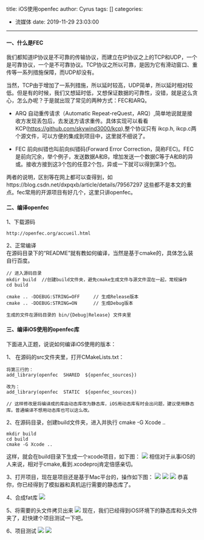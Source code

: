 title: iOS使用openfec
author: Cyrus
tags: []
categories:
  - 流媒体
date: 2019-11-29 23:03:00
---
#### 一、什么是FEC
我们都知道IP协议是不可靠的传输协议，而建立在IP协议之上的TCP和UDP，一个是可靠协议，一个是不可靠协议。TCP协议之所以可靠，是因为它有滑动窗口、重传等一系列措施保障，而UDP却没有。

当然，TCP由于增加了一系列措施，所以延时较高，UDP简单，所以延时相对较低。但是有的时候，我们又想延时低，又想保证数据的可靠性，没错，就是这么贪心，怎么办呢？于是就出现了常见的两种方式：FEC和ARQ。

* ARQ 自动重传请求（Automatic Repeat-reQuest，ARQ）,简单地说就是接收方发现丢包后，去发送方请求重传。具体实现可以看看KCP(https://github.com/skywind3000/kcp),整个协议只有 ikcp.h, ikcp.c两个源文件，可以方便的集成到项目中，这里就不细说了。

* FEC 前向纠错也叫前向纠错码(Forward Error Correction，简称FEC)。FEC是前向冗余，举个例子，发送数据A和B，增加发送一个数据C等于A和B的异或。接收方接到这3个包的任意2个包，异或一下就可以得到第3个包。

两者的说明，区别等在网上都可以查得到，如https://blog.csdn.net/dxpqxb/article/details/79567297  这些都不是本文的重点。fec常用的开源项目有好几个，这里只讲openfec。

#### 二、编译openfec
1、下载源码
~~~
http://openfec.org/accueil.html
~~~

2、正常编译   
在源码目录下的“README”就有教如何编译，当然是基于cmake的，具体怎么装自行百度。
~~~
// 进入源码目录
mkdir build  //创建build文件夹，避免cmake生成文件与源文件混在一起，常规操作
cd build

cmake .. -DDEBUG:STRING=OFF		// 生成Release版本
cmake .. -DDEBUG:STRING=ON		// 生成Debug版本

生成的文件在源码目录的 bin/{Debug|Release} 文件夹里
~~~

#### 三、编译iOS使用的openfec库
下面进入正题，说说如何编译iOS使用的版本：

1、 在源码的src文件夹里，打开CMakeLists.txt：
~~~
将第三行的：
add_library(openfec  SHARED  ${openfec_sources})

改为：
add_library(openfec  STATIC  ${openfec_sources})

// 这样修改是将编译成的库由动态库改为静态库，iOS用动态库有时会出问题，建议使用静态库。普通编译不想用动态库也可以这么改。
~~~

2、在源码目录，创建build文件夹，进入并执行 cmake -G Xcode ..
~~~
mkdir build
cd build
cmake -G Xcode ..
~~~
这样，就会在build目录下生成一个xcode项目，如下图：
![](fec_1.png)
相信对于从事iOS的人来说，相对于cmake,看到.xcodeproj肯定倍感亲切。

3、打开项目，现在是项目还是基于Mac平台的，操作如下图：
![](fec_2.png)
![](fec_3.png)
![](fec_4.png)
恭喜你，你已经得到了模拟器和真机运行需要的静态库了。

4、合成fat库
![](fec_5.png)

5、将需要的头文件拷贝出来
![](fec_6.png)
现在，我们已经得到iOS环境下的静态库和头文件夹了，赶快建个项目测试一下吧。

6、项目测试
![](fec_7.png)
![](fec_8.png)